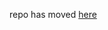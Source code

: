 repo has moved <a href='https://github.com/NathanKr/react-authentication-simple-server-firebase'>here</a>